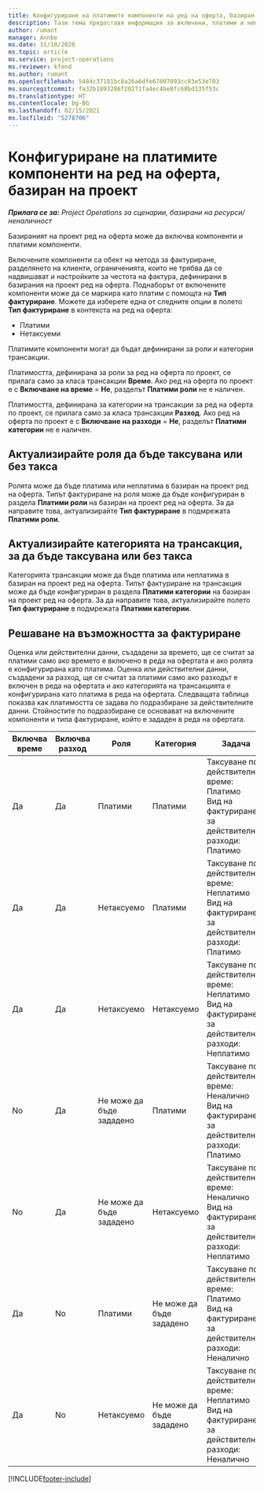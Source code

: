 ```yaml
---
title: Конфигуриране на платимите компоненти на ред на оферта, базиран на проект
description: Тази тема предоставя информация за включени, платими и неплатими компоненти на базирани на проект редове на оферта.
author: rumant
manager: Annbe
ms.date: 11/18/2020
ms.topic: article
ms.service: project-operations
ms.reviewer: kfend
ms.author: rumant
ms.openlocfilehash: 5484c37181bc8a26a6dfe67807093cc83e53e703
ms.sourcegitcommit: fa32b1893286f20271fa4ec4be8fc68bd135f53c
ms.translationtype: HT
ms.contentlocale: bg-BG
ms.lasthandoff: 02/15/2021
ms.locfileid: "5278706"
---
```

# <a name="configure-the-chargeable-components-of-a-project-based-quote-line"></a>Конфигуриране на платимите компоненти на ред на оферта, базиран на проект

_**Прилага се за:** Project Operations за сценарии, базирани на ресурси/неналичност_

Базираният на проект ред на оферта може да включва компоненти и платими компоненти.

Включените компоненти са обект на метода за фактуриране, разделянето на клиенти, ограниченията, които не трябва да се надвишават и настройките за честота на фактура, дефинирани в базирания на проект ред на оферта.
Поднаборът от включените компоненти може да се маркира като платим с помощта на **Тип фактуриране**. Можете да изберете една от следните опции в полето **Тип фактуриране** в контекста на ред на оферта:

   - Платими
   - Нетаксуеми

Платимите компоненти могат да бъдат дефинирани за роли и категории трансакции.

Платимостта, дефинирана за роли за ред на оферта по проект, се прилага само за класа трансакции **Време**. Ако ред на оферта по проект е с **Включване на време** = **Не**, разделът **Платими роли** не е наличен.

Платимостта, дефинирана за категории на трансакции за ред на оферта по проект, се прилага само за класа трансакции **Разход**. Ако ред на оферта по проект е с **Включване на разходи** = **Не**, разделът **Платими категории** не е наличен.

## <a name="update-a-role-to-be-chargeable-or-non-chargeable"></a>Актуализирайте роля да бъде таксувана или без такса
Ролята може да бъде платима или неплатима в базиран на проект ред на оферта. Типът фактуриране на роля може да бъде конфигуриран в раздела **Платими роли** на базиран на проект ред на оферта. За да направите това, актуализирайте **Тип фактуриране** в подмрежата **Платими роли**. 

## <a name="update-a-transaction-category-to-be-chargeable-or-non-chargeable"></a>Актуализирайте категорията на трансакция, за да бъде таксувана или без такса
Категорията трансакции може да бъде платима или неплатима в базиран на проект ред на оферта. Типът фактуриране на трансакция може да бъде конфигуриран в раздела **Платими категории** на базиран на проект ред на оферта. За да направите това, актуализирайте полето **Тип фактуриране** в подмрежата **Платими категории**. 

## <a name="resolve-chargeability"></a>Решаване на възможността за фактуриране

Оценка или действителни данни, създадени за времето, ще се считат за платими само ако времето е включено в реда на офертата и ако ролята е конфигурирана като платима.
Оценка или действителни данни, създадени за разход, ще се считат за платими само ако разходът е включен в реда на офертата и ако категорията на трансакцията е конфигурирана като платима в реда на офертата. Следващата таблица показва как платимостта се задава по подразбиране за действителните данни. Стойностите по подразбиране се основават на включените компоненти и типа фактуриране, който е зададен в реда на офертата.

| Включва време | Включва разход | Роля | Категория | Задача |
| --- | --- | --- | --- | --- |
| Да | Да | Платими | Платими | Таксуване по действително време: Платимо </br>Вид на фактурирането за действителни разходи: Платимо |
| Да | Да | Нетаксуемо | Платими | Таксуване по действително време: Неплатимо </br>Вид на фактурирането за действителни разходи: Платимо |
| Да | Да | Нетаксуемо | Нетаксуемо | Таксуване по действително време: Неплатимо </br>Вид на фактурирането за действителни разходи: Неплатимо |
| No | Да | Не може да бъде зададено | Платими | Таксуване по действително време: Неналично </br>Вид на фактурирането за действителни разходи: Платимо |
| No | Да | Не може да бъде зададено | Нетаксуемо | Таксуване по действително време: Неналично </br>Вид на фактурирането за действителни разходи: Неплатимо |
| Да | No | Платими | Не може да бъде зададено | Таксуване по действително време: Платимо </br>Вид на фактурирането за действителни разходи: Неналично |
| Да | No | Нетаксуемо | Не може да бъде зададено | Таксуване по действително време: Неплатимо </br> Вид на фактурирането за действителни разходи: Неналично |


[!INCLUDE[footer-include](../includes/footer-banner.md)]